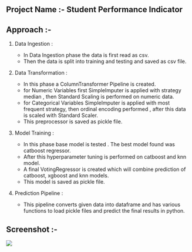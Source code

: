 ## Project Name :- Student Performance Indicator

## Approach :-
1. Data Ingestion :
   - In Data Ingestion phase the data is first read as csv.
   - Then the data is split into training and testing and saved as csv file.

2. Data Transformation :
   - In this phase a ColumnTransformer Pipeline is created.
   - for Numeric Variables first SimpleImputer is applied with strategy median , then Standard Scaling is performed on numeric data.
   - for Categorical Variables SimpleImputer is applied with most frequent strategy, then ordinal encoding performed , after this data is scaled with Standard Scaler.
   - This preprocessor is saved as pickle file.


3. Model Training :
   - In this phase base model is tested . The best model found was catboost regressor.
   - After this hyperparameter tuning is performed on catboost and knn model.
   - A final VotingRegressor is created which will combine prediction of catboost, xgboost and knn models.
   - This model is saved as pickle file.


4. Prediction Pipeline :
   - This pipeline converts given data into dataframe and has various functions to load pickle files and predict the final results in python.

## Screenshot :-
<img src = "Screenshot.jpg">
